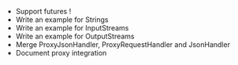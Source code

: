 - Support futures !
- Write an example for Strings
- Write an example for InputStreams
- Write an example for OutputStreams
- Merge ProxyJsonHandler, ProxyRequestHandler and JsonHandler
- Document proxy integration